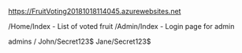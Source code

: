 https://FruitVoting20181018114045.azurewebsites.net

/Home/Index - List of voted fruit
/Admin/Index - Login page for admin
             

admins <usernames>/<password>
John/Secret123$
Jane/Secret123$  
 